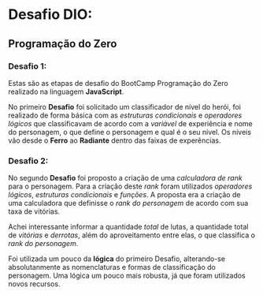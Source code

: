 # Desafio DIO:

## Programação do Zero

### Desafio 1:

Estas são as etapas de desafio do BootCamp Programação do Zero realizado na linguagem **JavaScript**.

No primeiro **Desafio** foi solicitado um classificador de nível do herói, foi realizado de forma básica com as _estruturas condicionais_ e _operadores lógicos_ que classificavam de acordo com a _variável_ de experiência e nome do personagem, o que define o personagem e qual é o seu nível. Os níveis vão desde o **Ferro** ao **Radiante** dentro das faixas de experências.

### Desafio 2:

No segundo **Desafio** foi proposto a criação de uma _calculadora de rank_ para o personagem. Para a criação deste _rank_ foram utilizados _operadores lógicos_, _estruturas condicionais_ e _funções_. A proposta era a criação de uma calculadora que definisse o _rank do personagem_ de acordo com sua taxa de vitórias. 

Achei interessante informar a quantidade _total_ de lutas, a quantidade total de _vitórias_ e _derrotas_, além do aproveitamento entre elas, o que classifica o _rank do personagem_.

Foi utilizada um pouco da **lógica** do primeiro Desafio, alterando-se absolutanmente as nomenclaturas e formas de classificação do personagem. Uma lógica um pouco mais robusta, já que foram utilizados novos recursos.